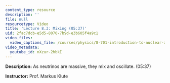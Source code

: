 ```yaml
---
content_type: resource
description: ''
file: null
resourcetype: Video
title: 'Lecture 8.3: Mixing (05:37)'
uid: 2fac7dcb-e5d5-8070-7b9d-e3b605f4a9c1
video_files:
  video_captions_file: /courses/physics/8-701-introduction-to-nuclear-and-particle-physics-fall-2020/video-lectures/chapter-8.-neutrino-physics/lecture-8.3-mixing-05-37/nXzur-2hbkI.vtt
video_metadata:
  youtube_id: nXzur-2hbkI
---
```


**Description:** As neutrinos are massive, they mix and oscillate. (05:37)

**Instructor:** Prof. Markus Klute